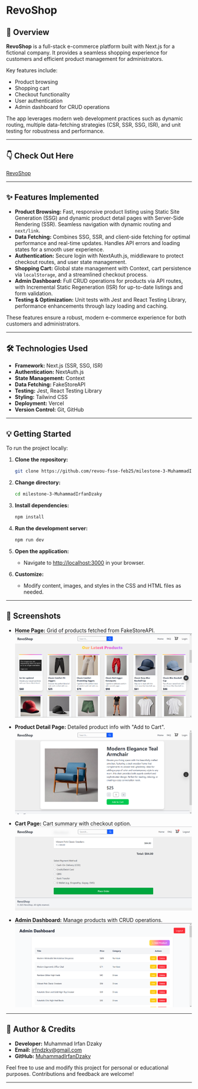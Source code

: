 # RevoShop

## 📌 Overview

**RevoShop** is a full-stack e-commerce platform built with Next.js for a fictional company. It provides a seamless shopping experience for customers and efficient product management for administrators.

Key features include:

- Product browsing
- Shopping cart
- Checkout functionality
- User authentication
- Admin dashboard for CRUD operations

The app leverages modern web development practices such as dynamic routing, multiple data-fetching strategies (CSR, SSR, SSG, ISR), and unit testing for robustness and performance.

---

## 👇 Check Out Here

[RevoShop](https://milestone-3-muhammad-irfan-dzaky-mldj2259s.vercel.app/)

---

## ✨ Features Implemented

- **Product Browsing:** Fast, responsive product listing using Static Site Generation (SSG) and dynamic product detail pages with Server-Side Rendering (SSR). Seamless navigation with dynamic routing and `next/link`.
- **Data Fetching:** Combines SSG, SSR, and client-side fetching for optimal performance and real-time updates. Handles API errors and loading states for a smooth user experience.
- **Authentication:** Secure login with NextAuth.js, middleware to protect checkout routes, and user state management.
- **Shopping Cart:** Global state management with Context, cart persistence via `localStorage`, and a streamlined checkout process.
- **Admin Dashboard:** Full CRUD operations for products via API routes, with Incremental Static Regeneration (ISR) for up-to-date listings and form validation.
- **Testing & Optimization:** Unit tests with Jest and React Testing Library, performance enhancements through lazy loading and caching.

These features ensure a robust, modern e-commerce experience for both customers and administrators.

---

## 🛠 Technologies Used

- **Framework:** Next.js (SSR, SSG, ISR)
- **Authentication:** NextAuth.js
- **State Management:** Context
- **Data Fetching:** FakeStoreAPI
- **Testing:** Jest, React Testing Library
- **Styling:** Tailwind CSS
- **Deployment:** Vercel
- **Version Control:** Git, GitHub

---

## 💡 Getting Started

To run the project locally:

1. **Clone the repository:**
     ```bash
     git clone https://github.com/revou-fsse-feb25/milestone-3-MuhammadIrfanDzaky.git
     ```

2. **Change directory:**
     ```bash
     cd milestone-3-MuhammadIrfanDzaky
     ```

3. **Install dependencies:**
     ```bash
     npm install
     ```

4. **Run the development server:**
     ```bash
     npm run dev
     ```

5. **Open the application:**
     - Navigate to [http://localhost:3000](http://localhost:3000) in your browser.

6. **Customize:**
     - Modify content, images, and styles in the CSS and HTML files as needed.

---

## 📸 Screenshots

- **Home Page:** Grid of products fetched from FakeStoreAPI.
    ![Home Page Screenshot](public/products-grid.png)

- **Product Detail Page:** Detailed product info with "Add to Cart".
    ![Product Detail Page Screenshot](public/product_detail.png)

- **Cart Page:** Cart summary with checkout option.
    ![Cart Page Screenshot](public/cart_checkout.png)

- **Admin Dashboard:** Manage products with CRUD operations.
    ![Admin Dashboard Page Screenshot](public/admin_dashboard.png)

---

## 👤 Author & Credits

- **Developer:** Muhammad Irfan Dzaky  
- **Email:** irfndzky@gmail.com  
- **GitHub:** [MuhammadIrfanDzaky](https://github.com/MuhammadIrfanDzaky)

Feel free to use and modify this project for personal or educational purposes. Contributions and feedback are welcome!

---